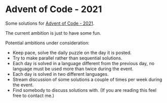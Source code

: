 Advent of Code - 2021
=====================

Some solutions for [Advent of Code - 2021](https://adventofcode.com/2021).

The current ambition is just to have some fun.

Potential ambitions under consideration:

 * Keep pace, solve the daily puzzle on the day it is posted.
 * Try to make parallel rather than sequential solutions.
 * Each day is solved in a language different from the previous day,
   no language must be used more than twice during the event.
 * Each day is solved in two different languages.
 * Stream discussion of some solutions a couple of times per week
   during the event.
 * Find somebody to discuss solutions with. (If you are reading this
   feel free to contact me.)
